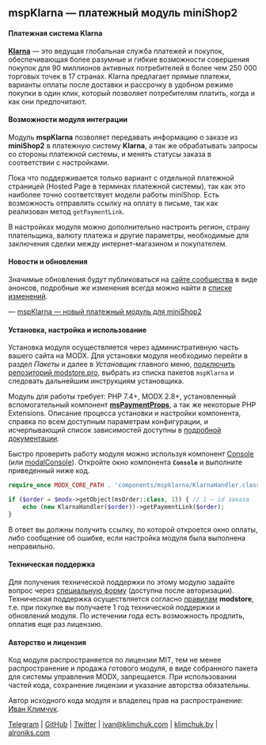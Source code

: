 ## mspKlarna &mdash; платежный модуль miniShop2

#### Платежная система Klarna

**[Klarna][klarna.com]** — это ведущая глобальная служба платежей и покупок, обеспечивающая более разумные и гибкие возможности совершения покупок для 90 миллионов активных потребителей в более чем 250 000 торговых точек в 17 странах. Klarna предлагает прямые платежи, варианты оплаты после доставки и рассрочку в удобном режиме покупки в один клик, который позволяет потребителям платить, когда и как они предпочитают.

#### Возможности модуля интеграции

Модуль **mspKlarna** позволяет передавать информацию о заказе из **miniShop2** в платежную систему **Klarna**, а так же обрабатывать запросы со стороны платежной системы, и менять статусы заказа в соответствии с настройками.

Пока что поддерживается только вариант с отдельной платежной страницей (Hosted Page в терминах платежной системы), так как это наиболее точно соответствует модели работы miniShop. Есть возможность отправлять ссылку на оплату в письме, так как реализован метод `getPaymentLink`.

В настройках модуля можно дополнительно настроить регион, страну плательщика, валюту платежа и другие параметры, необходимые для заключения сделки между интернет-магазином и покупателем.

#### Новости и обновления

Значимые обновления будут публиковаться на [сайте сообщества][community] в виде анонсов, подробные же изменения всегда можно найти в [списке изменений][changelog].

— [mspKlarna — новый платежный модуль для miniShop2](#)

#### Установка, настройка и использование

Установка модуля осуществляется через административную часть вашего сайта на MODX. Для установки модуля необходимо перейти в раздел <em>Пакеты</em> и далее в <em>Установщик</em> главного меню, [подключить репозиторий modstore.pro][connection], выбрать из списка пакетов `mspKlarna` и следовать дальнейшим инструкциям установщика.

Модуль для работы требует: PHP 7.4+, MODX 2.8+, установленный вспомогательный компонент **[msPaymentProps][]**, а так же некоторые PHP Extensions. Описание процесса установки и настройки компонента, справка по всем доступным параметрам конфигурации, и исчерпывающий список зависимостей доступны в [подробной документации][documentation].

Быстро проверить работу модуля можно используя компонент [Console][] (или [modalConsole][]). Откройте окно компонента **`Console`** и выполните приведенный ниже код.

```php
require_once MODX_CORE_PATH . 'components/mspklarna/KlarnaHandler.class.php';

if ($order = $modx->getObject(msOrder::class, 1)) { // 1 – id заказа
    echo (new KlarnaHandler($order))->getPaymentLink($order);
}
```

В ответ вы должны получить ссылку, по которой откроется окно оплаты, либо сообщение об ошибке, если настройка модуля была выполнена неправильно.

#### Техническая поддержка

Для получения технической поддержки по этому модулю задайте вопрос через [специальную форму][support] (доступна после авторизации). Техническая поддержка осуществляется согласно [правилам][rules] **modstore**, т.е. при покупке вы получаете 1 год технической поддержки и обновлений модуля. По истечении года есть возможность продлить, оплатив еще раз лицензию.

#### Авторство и лицензия

Код модуля распространяется по лицензии MIT, тем не менее распространение и продажа готового модуля, в виде собранного пакета для системы управления MODX, запрещается. При использовании частей кода, сохранение лицензии и указание авторства обязательны.

Автор исходного кода модуля и владелец прав на распространение: [Иван Климчук](https://modstore.pro/authors/alroniks).

[Telegram](https://t.me/orlaskin) | [GitHub](https://github.com/alroniks) | [Twitter](https://twitter.com/iklimchuk) | [ivan@klimchuk.com](mailto:ivan@klimchuk.com) | [klimchuk.by](https://klimchuk.by/) | [alroniks.com](https://alroniks.com)

[klarna.com]: https://www.klarna.com/
[community]: https://modx.pro

[msPaymentProps]: https://modstore.pro/packages/utilities/mspaymentprops
[modalConsole]: https://modstore.pro/packages/utilities/modalconsole
[Console]: https://modx.com/extras/package/console

[documentation]: https://mspay.github.io/msp-klarna/ru/documentation
[changelog]: https://modstore.pro/packages/payment-system/mspklarna#tab/changelog

[connection]: https://modstore.pro/info/connection
[support]: https://modstore.pro/office/support
[rules]: https://modstore.pro/info/rules
